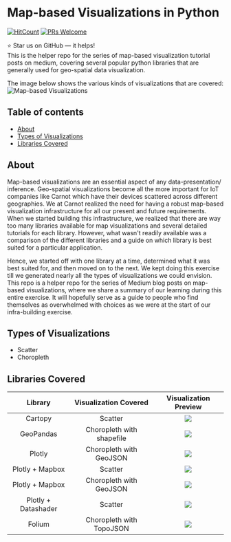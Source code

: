 # Map-based Visualizations in Python
[![HitCount](http://hits.dwyl.com/carnot-technologies/MapVisualizations.svg)](http://hits.dwyl.com/carnot-technologies/MapVisualizations)
[![PRs Welcome](https://img.shields.io/badge/PRs-welcome-brightgreen.svg?style=flat-square)](http://makeapullrequest.com)

:star: Star us on GitHub — it helps!  
This is the helper repo for the series of map-based visualization tutorial posts on medium, covering several popular python libraries that are generally used for geo-spatial data visualization.

The image below shows the various kinds of visualizations that are covered:
![Map-based Visualizations](https://github.com/carnot-technologies/MapVisualizations/blob/master/images/GitHub%20Readme%20Images/All_Visualizations.png)

## Table of contents
- [About](#about)
- [Types of Visualizations](#types-of-visualizations)
- [Libraries Covered](#libraries-covered)


## About
Map-based visualizations are an essential aspect of any data-presentation/ inference. Geo-spatial visualizations become all the more important for IoT companies like Carnot which have their devices scattered across different geographies. We at Carnot realized the need for having a robust map-based visualization infrastructure for all our present and future requirements. When we started building this infrastructure, we realized that there are way too many libraries available for map visualizations and several detailed tutorials for each library. However, what wasn't readily available was a comparison of the different libraries and a guide on which library is best suited for a particular application. 

Hence, we started off with one library at a time, determined what it was best suited for, and then moved on to the next. We kept doing this exercise till we generated nearly all the types of visualizations we could envision. This repo is a helper repo for the series of Medium blog posts on map-based visualizations, where we share a summary of our learning during this entire exercise. It will hopefully serve as a guide to people who find themselves as overwhelmed with choices as we were at the start of our infra-building exercise.

## Types of Visualizations
- Scatter
- Choropleth

## Libraries Covered
| Library  | Visualization Covered | Visualization Preview |
| :---:  | :---:  | :---:  |
| Cartopy | Scatter | ![](https://github.com/carnot-technologies/MapVisualizations/blob/master/images/GitHub%20Readme%20Images/cartopy.png)|
| GeoPandas | Choropleth with shapefile | ![](https://github.com/carnot-technologies/MapVisualizations/blob/master/images/GitHub%20Readme%20Images/geopandas.png) |
| Plotly | Choropleth with GeoJSON | ![](https://github.com/carnot-technologies/MapVisualizations/blob/master/images/GitHub%20Readme%20Images/plotly.png)|
| Plotly + Mapbox | Scatter | ![](https://github.com/carnot-technologies/MapVisualizations/blob/master/images/GitHub%20Readme%20Images/mapbox1.PNG) |
| Plotly + Mapbox | Choropleth with GeoJSON | ![](https://github.com/carnot-technologies/MapVisualizations/blob/master/images/GitHub%20Readme%20Images/mapbox2.PNG) |
| Plotly + Datashader | Scatter | ![](https://github.com/carnot-technologies/MapVisualizations/blob/master/images/GitHub%20Readme%20Images/datashader.PNG) |
| Folium | Choropleth with TopoJSON | ![](https://github.com/carnot-technologies/MapVisualizations/blob/master/images/GitHub%20Readme%20Images/folium.png) |


